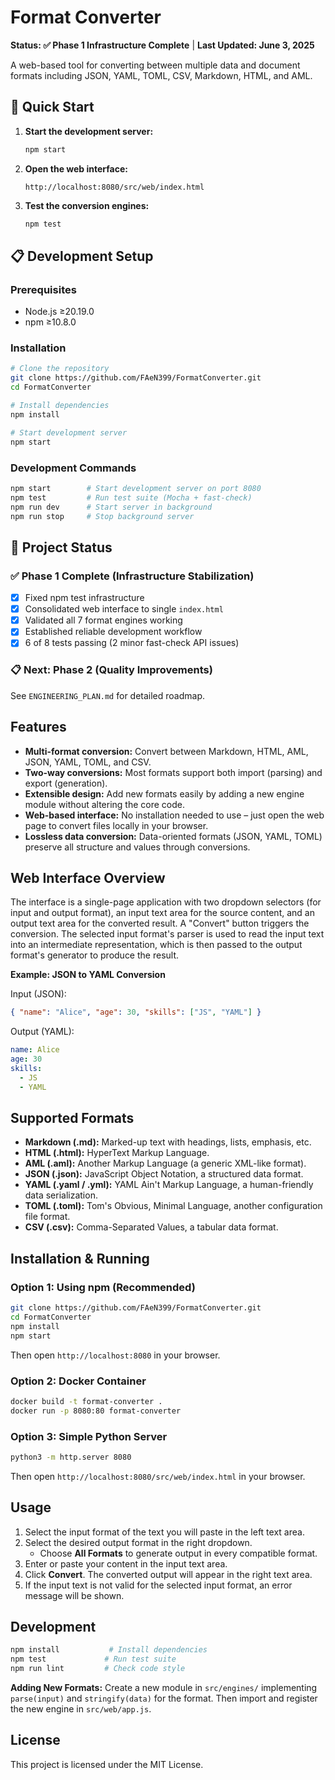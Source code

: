 # Format Converter

**Status: ✅ Phase 1 Infrastructure Complete** | **Last Updated: June 3, 2025**

A web-based tool for converting between multiple data and document formats including JSON, YAML, TOML, CSV, Markdown, HTML, and AML.

## 🚀 Quick Start

1. **Start the development server:**
   ```bash
   npm start
   ```

2. **Open the web interface:**
   ```
   http://localhost:8080/src/web/index.html
   ```

3. **Test the conversion engines:**
   ```bash
   npm test
   ```

## 📋 Development Setup

### Prerequisites
- Node.js ≥20.19.0
- npm ≥10.8.0

### Installation
```bash
# Clone the repository
git clone https://github.com/FAeN399/FormatConverter.git
cd FormatConverter

# Install dependencies
npm install

# Start development server
npm start
```

### Development Commands
```bash
npm start        # Start development server on port 8080
npm test         # Run test suite (Mocha + fast-check)
npm run dev      # Start server in background
npm run stop     # Stop background server
```

## 🎯 Project Status

### ✅ **Phase 1 Complete (Infrastructure Stabilization)**
- [x] Fixed npm test infrastructure
- [x] Consolidated web interface to single `index.html`
- [x] Validated all 7 format engines working
- [x] Established reliable development workflow
- [x] 6 of 8 tests passing (2 minor fast-check API issues)

### 📋 **Next: Phase 2 (Quality Improvements)**
See `ENGINEERING_PLAN.md` for detailed roadmap.

## Features

- **Multi-format conversion:** Convert between Markdown, HTML, AML, JSON, YAML, TOML, and CSV.
- **Two-way conversions:** Most formats support both import (parsing) and export (generation).
- **Extensible design:** Add new formats easily by adding a new engine module without altering the core code.
- **Web-based interface:** No installation needed to use – just open the web page to convert files locally in your browser.
- **Lossless data conversion:** Data-oriented formats (JSON, YAML, TOML) preserve all structure and values through conversions. 

## Web Interface Overview

The interface is a single-page application with two dropdown selectors (for input and output format), an input text area for the source content, and an output text area for the converted result. A "Convert" button triggers the conversion. The selected input format's parser is used to read the input text into an intermediate representation, which is then passed to the output format's generator to produce the result.

**Example: JSON to YAML Conversion**

Input (JSON):
```json
{ "name": "Alice", "age": 30, "skills": ["JS", "YAML"] }
```

Output (YAML):
```yaml
name: Alice
age: 30
skills:
  - JS
  - YAML
```

## Supported Formats

- **Markdown (.md):** Marked-up text with headings, lists, emphasis, etc.
- **HTML (.html):** HyperText Markup Language.
- **AML (.aml):** Another Markup Language (a generic XML-like format).
- **JSON (.json):** JavaScript Object Notation, a structured data format.
- **YAML (.yaml / .yml):** YAML Ain't Markup Language, a human-friendly data serialization.
- **TOML (.toml):** Tom's Obvious, Minimal Language, another configuration file format.
- **CSV (.csv):** Comma-Separated Values, a tabular data format.

## Installation & Running

### Option 1: Using npm (Recommended)
```bash
git clone https://github.com/FAeN399/FormatConverter.git
cd FormatConverter
npm install
npm start
```
Then open `http://localhost:8080` in your browser.

### Option 2: Docker Container
```bash
docker build -t format-converter .
docker run -p 8080:80 format-converter
```

### Option 3: Simple Python Server
```bash
python3 -m http.server 8080
```
Then open `http://localhost:8080/src/web/index.html` in your browser.

## Usage

1. Select the input format of the text you will paste in the left text area.
2. Select the desired output format in the right dropdown.
   - Choose **All Formats** to generate output in every compatible format.
3. Enter or paste your content in the input text area.
4. Click **Convert**. The converted output will appear in the right text area.
5. If the input text is not valid for the selected input format, an error message will be shown.

## Development

```bash
npm install           # Install dependencies
npm test             # Run test suite
npm run lint         # Check code style
```

**Adding New Formats:** Create a new module in `src/engines/` implementing `parse(input)` and `stringify(data)` for the format. Then import and register the new engine in `src/web/app.js`.

## License

This project is licensed under the MIT License.